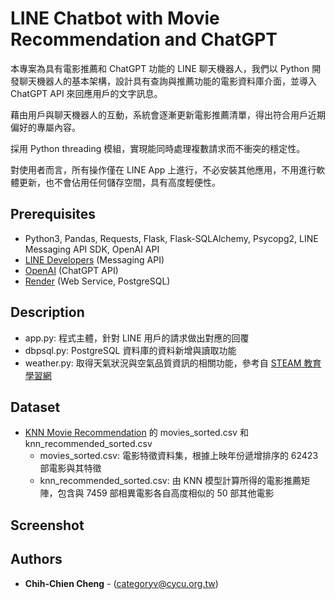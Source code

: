# LINE Chatbot with Movie Recommendation and ChatGPT
本專案為具有電影推薦和 ChatGPT 功能的 LINE 聊天機器人，我們以 Python 開發聊天機器人的基本架構，設計具有查詢與推薦功能的電影資料庫介面，並導入 ChatGPT API 來回應用戶的文字訊息。

藉由用戶與聊天機器人的互動，系統會逐漸更新電影推薦清單，得出符合用戶近期偏好的專屬內容。

採用 Python threading 模組，實現能同時處理複數請求而不衝突的穩定性。

對使用者而言，所有操作僅在 LINE App 上進行，不必安裝其他應用，不用進行軟體更新，也不會佔用任何儲存空間，具有高度輕便性。 

## Prerequisites
- Python3, Pandas, Requests, Flask, Flask-SQLAlchemy, Psycopg2, LINE Messaging API SDK, OpenAI API
- [LINE Developers](https://developers.line.biz/en/) (Messaging API)
- [OpenAI](https://platform.openai.com/) (ChatGPT API)
- [Render](https://render.com/) (Web Service, PostgreSQL)

## Description
- app.py: 程式主體，針對 LINE 用戶的請求做出對應的回覆
- dbpsql.py: PostgreSQL 資料庫的資料新增與讀取功能
- weather.py: 取得天氣狀況與空氣品質資訊的相關功能，參考自 [STEAM 教育學習網](https://steam.oxxostudio.tw/category/python/example/line-bot-weather-3.html)

## Dataset
- [KNN Movie Recommendation](https://github.com/Magic8763/knn_recommendation) 的 movies_sorted.csv 和 knn_recommended_sorted.csv
  - movies_sorted.csv: 電影特徵資料集，根據上映年份遞增排序的 62423 部電影與其特徵
  - knn_recommended_sorted.csv: 由 KNN 模型計算所得的電影推薦矩陣，包含與 7459 部相異電影各自高度相似的 50 部其他電影

## Screenshot



## Authors
* **Chih-Chien Cheng** - (categoryv@cycu.org.tw)
